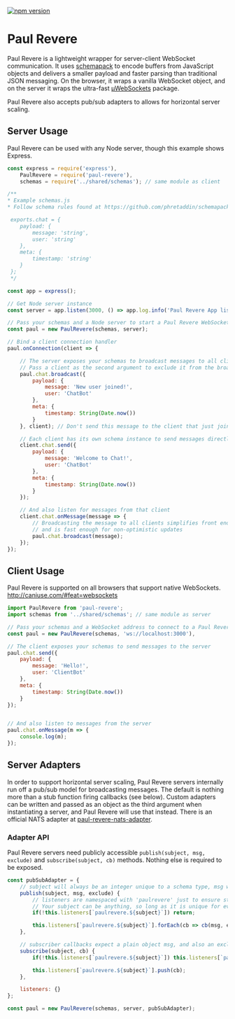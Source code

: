 [![npm version](https://badge.fury.io/js/paul-revere.svg)](https://badge.fury.io/js/paul-revere)

# Paul Revere

Paul Revere is a lightweight wrapper for server-client WebSocket communication. It uses [schemapack](https://github.com/phretaddin/schemapack) to encode buffers from JavaScript objects and delivers a smaller payload and faster parsing than traditional JSON messaging. On the browser, it wraps a vanilla WebSocket object, and on the server it wraps the ultra-fast [µWebSockets](https://github.com/uWebSockets/uWebSockets) package.

Paul Revere also accepts pub/sub adapters to allows for horizontal server scaling.

## Server Usage

Paul Revere can be used with any Node server, though this example shows Express.

```JavaScript
const express = require('express'),
	PaulRevere = require('paul-revere'),
	schemas = require('../shared/schemas'); // same module as client

/**
* Example schemas.js
* Follow schema rules found at https://github.com/phretaddin/schemapack

 exports.chat = {
 	payload: {
 		message: 'string',
 		user: 'string'
 	},
 	meta: {
 		timestamp: 'string'
 	}
 };
 */

const app = express();

// Get Node server instance
const server = app.listen(3000, () => app.log.info('Paul Revere App listening on port 3000'));

// Pass your schemas and a Node server to start a Paul Revere WebSocket server
const paul = new PaulRevere(schemas, server);

// Bind a client connection handler
paul.onConnection(client => {

	// The server exposes your schemas to broadcast messages to all clients
	// Pass a client as the second argument to exclude it from the broadcast
	paul.chat.broadcast({
		payload: {
			message: 'New user joined!',
			user: 'ChatBot'
		},
		meta: {
			timestamp: String(Date.now())
		}
	}, client); // Don't send this message to the client that just joined

	// Each client has its own schema instance to send messages directly to that client...
	client.chat.send({
		payload: {
			message: 'Welcome to Chat!',
			user: 'ChatBot'
		},
		meta: {
			timestamp: String(Date.now())
		}
	});

	// And also listen for messages from that client
	client.chat.onMessage(message => {
		// Broadcasting the message to all clients simplifies front end rendering and listeners
		// and is fast enough for non-optimistic updates
		paul.chat.broadcast(message);
	});
});
```


## Client Usage

Paul Revere is supported on all browsers that support native WebSockets. http://caniuse.com/#feat=websockets

```JavaScript
import PaulRevere from 'paul-revere';
import schemas from '../shared/schemas'; // same module as server

// Pass your schemas and a WebSocket address to connect to a Paul Revere server
const paul = new PaulRevere(schemas, 'ws://localhost:3000'),

// The client exposes your schemas to send messages to the server
paul.chat.send({
	payload: {
		message: 'Hello!',
		user: 'ClientBot'
	},
	meta: {
		timestamp: String(Date.now())
	}
});


// And also listen to messages from the server
paul.chat.onMessage(m => {
	console.log(m);
});
```

## Server Adapters

In order to support horizontal server scaling, Paul Revere servers internally run off a pub/sub model for broadcasting messages. The default is nothing more than a stub function firing callbacks (see below). Custom adapters can be written and passed as an object as the third argument when instantiating a server, and Paul Revere will use that instead. There is an official NATS adapter at [paul-revere-nats-adapter](https://github.com/the-control-group/paul-revere-nats-adapter).

### Adapter API

Paul Revere servers need publicly accessible `publish(subject, msg, exclude)` and `subscribe(subject, cb)` methods. Nothing else is required to be exposed.

```JavaScript
const pubSubAdapter = {
	// subject will always be an integer unique to a schema type, msg will always be a plain object, and exclude may be undefined or a string id
	publish(subject, msg, exclude) {
		// listeners are namespaced with 'paulrevere' just to ensure string keys
		// Your subject can be anything, so long as it is unique for every schema
		if(!this.listeners[`paulrevere.${subject}`]) return;

		this.listeners[`paulrevere.${subject}`].forEach(cb => cb(msg, exclude));
	},

	// subscriber callbacks expect a plain object msg, and also an exclude string id if passed in the schema.broadcast() method
	subscribe(subject, cb) {
		if(!this.listeners[`paulrevere.${subject}`]) this.listeners[`paulrevere.${subject}`] = [];

		this.listeners[`paulrevere.${subject}`].push(cb);
	},

	listeners: {}
};

const paul = new PaulRevere(schemas, server, pubSubAdapter);
```
